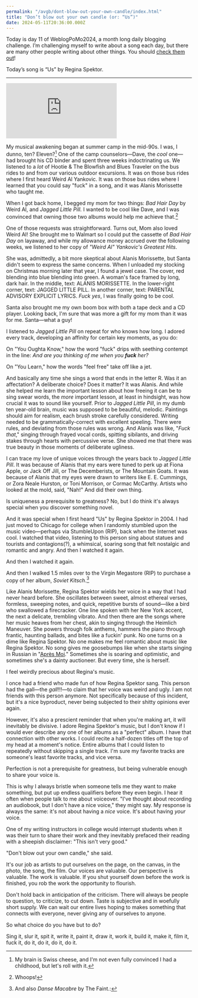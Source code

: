 ```yaml
---
permalink: "/avgb/dont-blow-out-your-own-candle/index.html"
title: "Don’t blow out your own candle (or: “Us”)"
date: 2024-05-11T20:36:00.000Z
---
```


Today is day 11 of WeblogPoMo2024, a month long daily blogging challenge. I’m challenging myself to write about a song each day, but there are many other people writing about other things. You should [check them out](https://weblog.anniegreens.lol/weblog-posting-month-2024/participators)!

Today’s song is “Us” by Regina Spektor.

* * *
<iframe class="youtube" src="https://www.youtube.com/embed/fczPlmz-Vug?si=rN8z4hGpXVwR8pkx" title="YouTube video player" frameborder="0" allow="accelerometer; autoplay; clipboard-write; encrypted-media; gyroscope; picture-in-picture; web-share" referrerpolicy="strict-origin-when-cross-origin" allowfullscreen></iframe>

My musical awakening began at summer camp in the mid-90s. I was, I dunno, ten? Eleven?[^1] One of the camp counselors—Dave, the _cool_ one—had brought his CD binder and spent three weeks indoctrinating us. We listened to a _lot_ of Hootie & The Blowfish and Blues Traveler on the bus rides to and from our various outdoor excursions. It was on those bus rides where I first heard Weird Al Yankovic. It was on those bus rides where I learned that you could say "fuck" in a song, and it was Alanis Morissette who taught me.

When I got back home, I begged my mom for two things: _Bad Hair Day_ by Weird Al, and _Jagged Little Pill._ I wanted to be cool like Dave, and I was convinced that owning those two albums would help me achieve that.[^2]

One of those requests was straightforward. Turns out, Mom also loved Weird Al! She brought me to Walmart so I could put the cassette of _Bad Hair Day_ on layaway, and while my allowance money accrued over the following weeks, we listened to her copy of _"Weird Al" Yankovic's Greatest Hits_.

She was, admittedly, a bit more skeptical about Alanis Morissette, but Santa didn't seem to express the same concerns. When I unloaded my stocking on Christmas morning later that year, I found a jewel case. The cover, red blending into blue blending into green. A woman's face framed by long, dark hair. In the middle, text: ALANIS MORISSETTE. In the lower-right corner, text: JAGGED LITTLE PILL. In another corner, text: PARENTAL ADVISORY EXPLICIT LYRICS. _Fuck yes_, I was finally going to be cool.

Santa also brought me my own boom box with both a tape deck and a CD player. Looking back, I'm sure that was more a gift for my mom than it was for me. Santa—what a guy!

I listened to _Jagged Little Pill_ on repeat for who knows how long. I adored every track, developing an affinity for certain key moments, as you do:

On "You Oughta Know," how the word "fuck" drips with seething contempt in the line: _And are you thinking of me when you **fuck** her?_

On "You Learn," how the words "feel free" take off like a jet.

And basically any time she sings a word that ends in the letter R. Was it an affectation? A deliberate choice? Does it matter? It was Alanis. And while she helped me learn the important lesson about how freeing it can be to sing swear words, the _more_ important lesson, at least in hindsight, was how crucial it was to sound like yourself. Prior to _Jagged Little Pill_, in my dumb ten year-old brain, music was supposed to be beautiful, melodic. Paintings should aim for realism, each brush stroke carefully considered. Writing needed to be grammatically-correct with excellent speeling. There were rules, and deviating from those rules was wrong. And Alanis was like, "_Fuck that_," singing through frayed vocal cords, spitting sibilants, and driving stakes through hearts with percussive verse. She showed me that there was true beauty in those moments of deliberate ugliness.

I can trace my love of unique voices through the years back to _Jagged Little Pill_. It was because of Alanis that my ears were tuned to perk up at Fiona Apple, or Jack Off Jill, or The Decemberists, or The Mountain Goats. It was because of Alanis that my eyes were drawn to writers like E. E. Cummings, or Zora Neale Hurston, or Toni Morrison, or Cormac McCarthy. Artists who looked at the mold, said, "Nah!" And did their own thing.

Is uniqueness a prerequisite to greatness? No, but I do think it's always special when you discover something novel.

And it was special when I first heard "Us" by Regina Spektor in 2004. I had just moved to Chicago for college when I randomly stumbled upon the music video—perhaps via StumbleUpon (RIP), back when the Internet was cool. I watched that video, listening to this person sing about statues and tourists and contagions(?), a whimsical, soaring song that felt nostalgic and romantic and angry. And then I watched it again.

And then I watched it again.

And then I walked 1.5 miles over to the Virgin Megastore (RIP) to purchase a copy of her album, _Soviet Kitsch_.[^3]

Like Alanis Morissette, Regina Spektor wields her voice in a way that I had never heard before. She oscillates between sweet, almost ethereal verses, formless, sweeping notes, and quick, repetitive bursts of sound—like a bird who swallowed a firecracker. One line spoken with her New York accent, the next a delicate, trembling vibrato. And then there are the songs where her music heaves from her chest, akin to singing through the Heimlich Maneuver. She powers through folk anthems, hammers the piano through frantic, haunting ballads, and bites like a fuckin' punk. No one turns on a dime like Regina Spektor. No one makes me feel romantic about music like Regina Spektor. No song gives me goosebumps like when she starts singing in Russian in "[Après Moi](https://youtu.be/Eq5inG547JA?si=oooMqydQ-LmWrr3N&t=696)." Sometimes she is soaring and optimistic, and sometimes she's a dainty auctioneer. But every time, she is herself.

I feel weirdly precious about Regina's music.

I once had a friend who made fun of how Regina Spektor sang. This person had the gall—the _gall_!!!—to claim that her voice was weird and ugly. I am not friends with this person anymore. Not specifically because of this incident, but it's a nice byproduct, never being subjected to their shitty opinions ever again.

However, it's also a prescient reminder that when you're making art, it will inevitably be divisive. I adore Regina Spektor's music, but I don't know if I would ever describe any one of her albums as a "perfect" album. I have that connection with other works. I could recite a half-dozen titles off the top of my head at a moment's notice. Entire albums that I could listen to repeatedly without skipping a single track. I'm sure my favorite tracks are someone's least favorite tracks, and vice versa.

Perfection is not a prerequisite for greatness, but being vulnerable enough to share your voice is.

This is why I always bristle when someone tells me they want to make something, but put up endless qualifiers before they even begin. I hear it often when people talk to me about voiceover. "I've thought about recording an audiobook, but I don't have a nice voice," they might say. My response is always the same: it's not about having a _nice_ voice. It's about having _your_ voice.

One of my writing instructors in college would interrupt students when it was their turn to share their work and they inevitably prefaced their reading with a sheepish disclaimer: "This isn't very good."

"Don't blow out your own candle," she said.

It's our job as artists to put ourselves on the page, on the canvas, in the photo, the song, the film. Our voices are valuable. Our perspective is valuable. The work is valuable. If you shut yourself down before the work is finished, you rob the work the opportunity to flourish.

Don't hold back in anticipation of the criticism. There will always be people to question, to criticize, to cut down. Taste is subjective and in woefully short supply. We can wait our entire lives hoping to makes something that connects with everyone, never giving any of ourselves to anyone.

So what choice do you have but to do?

Sing it, slur it, spit it, write it, paint it, draw it, work it, build it, make it, film it, fuck it, do it, do it, do it, do it.


[^1]: My brain is Swiss cheese, and I'm not even fully convinced I had a childhood, but let's roll with it.  
  
[^2]: Whoops!  
  
[^3]: And also _Danse Macabre_ by The Faint.[^4]:  
  
[^4]: While you're here, can we just take a moment to relish this brief period in time? The period where I hadn't yet started buying music almost exclusively as singles on iTunes. I can't imagine what would've happened had my only exposure to The Faint been "Posed to Death," or had I never heard the rest of _Soviet Kitsch_ by Regina Spektor. Christ. Like, yeah, okay, iTunes was a revolution in how we accessed music, but it's just quietly dawning on me in this moment that I really lucked out. How many albums did I miss in subsequent years as $.99 individual songs dominated my music collection? Bleak!
